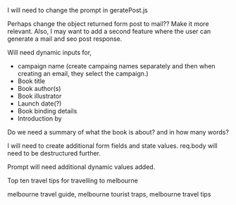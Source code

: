 I will need to change the prompt in geratePost.js

Perhaps change the object returned form post to mail?? Make it more relevant. Also, I may want to add a second feature where the user can generate a mail and seo post response.

Will need dynamic inputs for,

- campaign name (create campaing names separately and then when creating an email, they select the campaign.)
- Book title
- Book author(s)
- Book illustrator
- Launch date(?)
- Book binding details
- Introduction by

Do we need a summary of what the book is about? and in how many words?

I will need to create additional form fields and state values. req.body will need to be destructured further.

Prompt will need additional dynamic values added.

Top ten travel tips for travelling to melbourne

melbourne travel guide, melbourne tourist traps, melbourne travel tips
